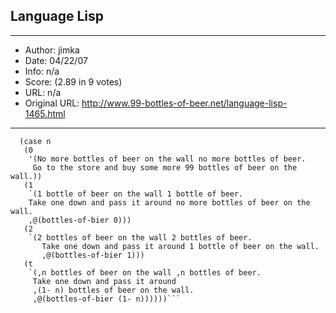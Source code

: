 
## Language Lisp ##
---
- Author: jimka
- Date: 04/22/07
- Info: n/a
- Score:  (2.89 in 9 votes)
- URL: n/a
- Original URL: http://www.99-bottles-of-beer.net/language-lisp-1465.html
---

```(defun bottles-of-bier (n)
  (case n
   (0
    '(No more bottles of beer on the wall no more bottles of beer.
	 Go to the store and buy some more 99 bottles of beer on the wall.))
   (1
    `(1 bottle of beer on the wall 1 bottle of beer.
	Take one down and pass it around no more bottles of beer on the wall.
	,@(bottles-of-bier 0)))
   (2
    `(2 bottles of beer on the wall 2 bottles of beer.
       Take one down and pass it around 1 bottle of beer on the wall.
       ,@(bottles-of-bier 1)))
   (t
    `(,n bottles of beer on the wall ,n bottles of beer.
	 Take one down and pass it around
	 ,(1- n) bottles of beer on the wall.
	 ,@(bottles-of-bier (1- n))))))```